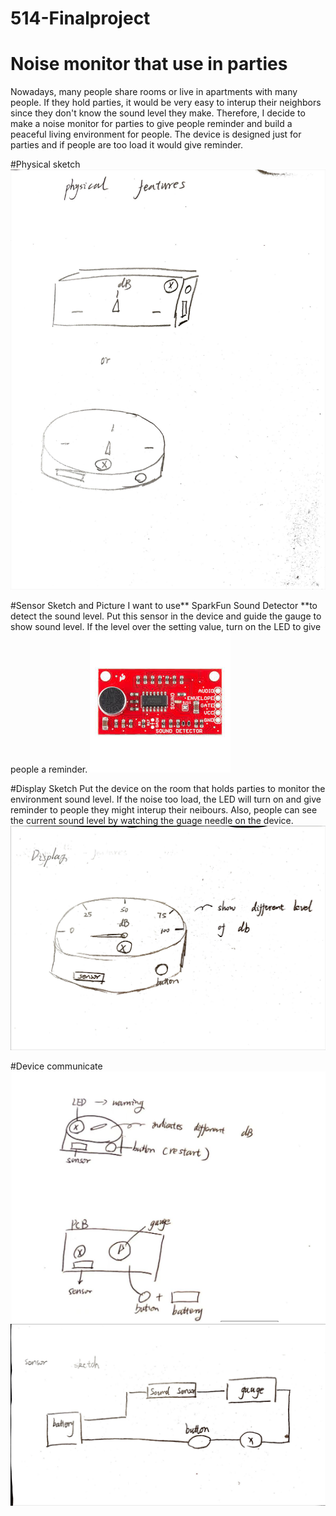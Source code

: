 # 514-Finalproject

# Noise monitor that use in parties
Nowadays, many people share rooms or live in apartments with many people. If they hold parties, it would be very easy to interup their neighbors since they don't know the sound level they make. Therefore, I decide to make a noise monitor for parties to give people reminder and build a peaceful living environment for people. The device is designed just for parties and if people are too load it would give reminder.

#Physical sketch
![Image text](pics/physical.jpg)

#Sensor Sketch and Picture
I want to use** SparkFun Sound Detector **to detect the sound level. Put this sensor in the device and guide the gauge to show sound level. If the level over the setting value, turn on the LED to give people a reminder.
![Image text](pics/sensor1.jpeg)

#Display Sketch
Put the device on the room that holds parties to monitor the environment sound level. If the noise too load, the LED will turn on and give reminder to people they might interup their neibours. Also, people can see the current sound level by watching the guage needle on the device.
![Image text](pics/display.jpg)

#Device communicate
![Image text](pics/comm.png)
![Image text](pics/communicate.jpg)




